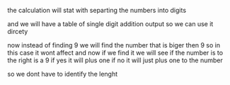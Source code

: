 the calculation will stat with separting the numbers into digits

and we will have a table of single digit addition output so we can use it dircety

now instead of finding 9 we will find the number that is biger then 9 so in this case it wont affect and now if we find it we will see if the number is to the right is a 9 if yes it will plus one if no it will just plus one to the number


so we dont have to identify the lenght
